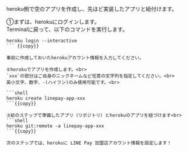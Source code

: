 heroku側で空のアプリを作成し、先ほど実装したアプリと紐付けます。

①まずは、herokuにログインします。<br>
Terminalに戻って、以下のコマンドを実行します。<br>

```shell
heroku login --interactive
``` {{copy}}

事前に作成しておいたherokuアカウント情報を入力してください。

②herokuでアプリを作成します。<br>
`xxx`の部分はご自身のニックネームなど任意の文字列を指定してください。<br>
英小文字、数字、-(ハイフン)のみ使用可能です。<br>

```shell
heroku create linepay-app-xxx
```{{copy}}

③前のステップで準備したアプリ（リポジトリ）とherokuのアプリを紐づけます<br>
```shell
heroku git:remote -a linepay-app-xxx
```{{copy}}

次のステップでは、herokuに LINE Pay 加盟店アカウント情報を設定します！
